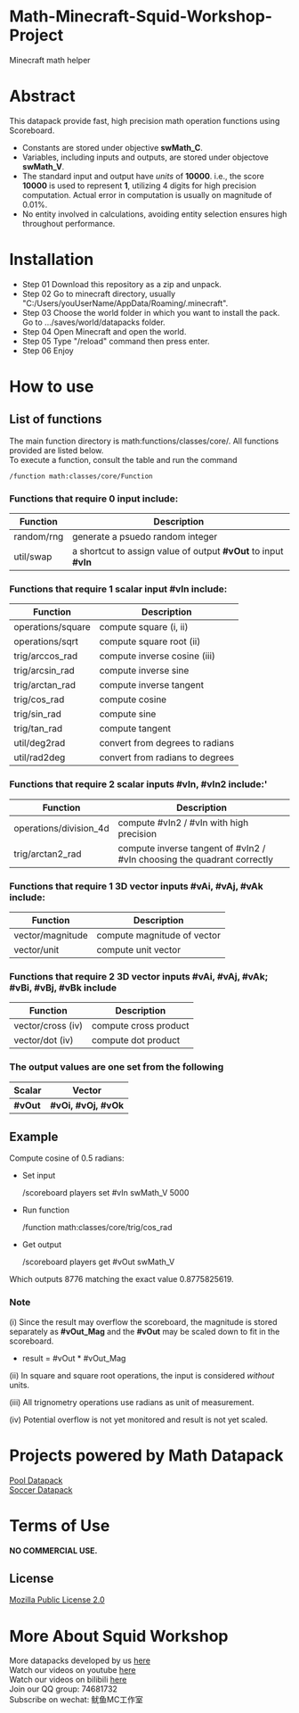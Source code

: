 # Math-Minecraft-Squid-Workshop-Project
Minecraft math helper

# Abstract
This datapack provide fast, high precision math operation functions using Scoreboard.
- Constants are stored under objective **swMath_C**.
- Variables, including inputs and outputs, are stored under objectove **swMath_V**.
- The standard input and output have *units* of **10000**. i.e., the score **10000** is used to represent **1**, utilizing 4 digits for high precision computation. Actual error in computation is usually on magnitude of 0.01%.
- No entity involved in calculations, avoiding entity selection ensures high throughout performance.

# Installation
- Step 01 Download this repository as a zip and unpack.
- Step 02 Go to minecraft directory, usually "C:/Users/youUserName/AppData/Roaming/.minecraft".
- Step 03 Choose the world folder in which you want to install the pack. Go to .../saves/world/datapacks folder.
- Step 04 Open Minecraft and open the world.
- Step 05 Type "/reload" command then press enter.
- Step 06 Enjoy

# How to use

## List of functions
The main function directory is math:functions/classes/core/. All functions provided are listed below.\
To execute a function, consult the table and run the command

    /function math:classes/core/Function
### Functions that require 0 input include:
| Function | Description |
| ----- | ----- |
| random/rng | generate a psuedo random integer |
| util/swap | a shortcut to assign value of output **#vOut** to input **#vIn** |

### Functions that require 1 scalar input **#vIn** include:
| Function | Description |
| ----- | ----- |
| operations/square | compute square (i, ii) |
| operations/sqrt | compute square root (ii) |
| trig/arccos_rad | compute inverse cosine (iii)|
| trig/arcsin_rad | compute inverse sine |
| trig/arctan_rad | compute inverse tangent |
| trig/cos_rad | compute cosine |
| trig/sin_rad | compute sine |
| trig/tan_rad | compute tangent |
| util/deg2rad | convert from degrees to radians |
| util/rad2deg | convert from radians to degrees |

### Functions that require 2 scalar inputs **#vIn, #vIn2** include:'
| Function | Description |
| ----- | ----- |
| operations/division_4d | compute #vIn2 / #vIn with high precision |
| trig/arctan2_rad | compute inverse tangent of  #vIn2 / #vIn choosing the quadrant correctly |

### Functions that require 1 3D vector inputs **#vAi, #vAj, #vAk** include:
| Function | Description |
| ----- | ----- |
| vector/magnitude | compute magnitude of vector |
| vector/unit | compute unit vector |

### Functions that require 2 3D vector inputs **#vAi, #vAj, #vAk; #vBi, #vBj, #vBk** include
| Function | Description |
| ----- | ----- |
| vector/cross (iv) | compute cross product |
| vector/dot (iv) | compute dot product |

### The output values are one set from the following
| Scalar | Vector |
| ----- | ----- |
| **#vOut** | **#vOi, #vOj, #vOk** |

## Example
Compute cosine of 0.5 radians:
- Set input

    /scoreboard players set #vIn swMath_V 5000
- Run function

    /function math:classes/core/trig/cos_rad
- Get output

    /scoreboard players get #vOut swMath_V

Which outputs 8776 matching the exact value 0.8775825619.

### Note
(i) Since the result may overflow the scoreboard, the magnitude is stored separately as **#vOut_Mag** and the **#vOut** may be scaled down to fit in the scoreboard.
- result = #vOut * #vOut_Mag

(ii) In square and square root operations, the input is considered _without_ units.

(iii) All trignometry operations use radians as unit of measurement.

(iv) Potential overflow is not yet monitored and result is not yet scaled.

# Projects powered by Math Datapack
[Pool Datapack](https://github.com/MingshiYangUIUC/Pool-Minecraft-Squid-Workshop-Project)  \
[Soccer Datapack](https://github.com/MingshiYangUIUC/Soccer-Minecraft-Squid-Workshop-Project)

# Terms of Use

**NO COMMERCIAL USE.** 

## License
[Mozilla Public License 2.0](https://github.com/MingshiYangUIUC/Autoaim-Minecraft-Squid-Workshop-Project/blob/main/LICENSE)


# More About Squid Workshop
More datapacks developed by us [here](https://github.com/Squid-Workshop/MinecraftDatapacksProject) \
Watch our videos on youtube [here](https://www.youtube.com/channel/UCwPMgfjjh2d7fFqQ1PXHP7w) \
Watch our videos on bilibili [here](https://space.bilibili.com/649645265?from=search&seid=778816111336987286) \
Join our QQ group: 74681732 \
Subscribe on wechat: 鱿鱼MC工作室 